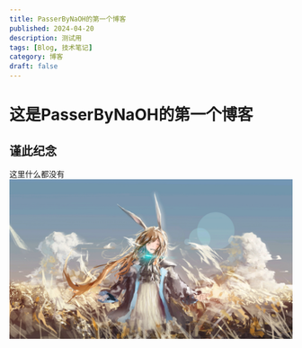 ```yaml
---
title: PasserByNaOH的第一个博客
published: 2024-04-20
description: 测试用
tags: [Blog, 技术笔记]
category: 博客
draft: false
---
```


# 这是PasserByNaOH的第一个博客

## 谨此纪念

这里什么都没有![amia](https://raw.githubusercontent.com/PasserByNaOH/PicGo/main/blogPic/564afc89790c91f9652965f5596d227a4d0cc38d.jpg)